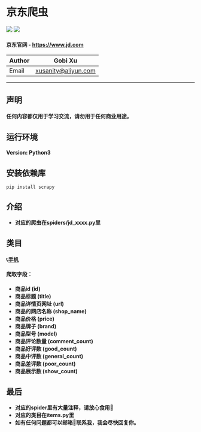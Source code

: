 # 京东爬虫
![](https://img.shields.io/badge/Python-3.5.3-green.svg) ![](https://img.shields.io/badge/Scrapy-1.5.1-green.svg)
#### 京东官网 - https://www.jd.com
|Author|Gobi Xu|
|---|---|
|Email|xusanity@aliyun.com|
****
## 声明
#### 任何内容都仅用于学习交流，请勿用于任何商业用途。
## 运行环境
#### Version: Python3
## 安装依赖库
```
pip install scrapy
```
## 介绍
- **对应的爬虫在spiders/jd_xxxx.py里**
## 类目
#### :telephone_receiver:[手机](https://search.jd.com/Search?keyword=%E6%89%8B%E6%9C%BA&enc=utf-8&wq=&pvid=e7b33af1d11d4f70b6d8bdfb8fc7be87)
#### 爬取字段：
- **商品id (id)**
- **商品标题 (title)**
- **商品详情页网址 (url)**
- **商品的网店名称 (shop_name)**
- **商品价格 (price)**
- **商品牌子 (brand)**
- **商品型号 (model)**
- **商品评论数量 (comment_count)**
- **商品好评数 (good_count)**
- **商品中评数 (general_count)**
- **商品差评数 (poor_count)**
- **商品展示数 (show_count)**
## 最后
- **对应的spider里有大量注释，请放心食用:meat_on_bone:**
- **对应的类目在items.py里**
- **如有任何问题都可以邮箱:email:联系我，我会尽快回复你。**
